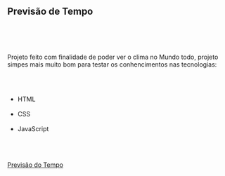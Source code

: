 <h2>Previsão de Tempo</h2>
<br>
<br>
<br>
<p>Projeto feito com finalidade de poder ver o clima no Mundo todo, projeto simpes mais muito bom para testar os conhencimentos nas tecnologias:</p>
<br>
<br>
<ul>
  <li>HTML</li>
  <br>
  <li>CSS</li>
  <br>
  <li>JavaScript</li>
</ul>
<br>
<br>
<img src="">
<br>
<br>
<a href="">Previsão do Tempo</a>
